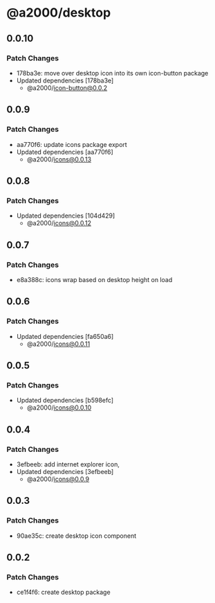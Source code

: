 # @a2000/desktop

## 0.0.10

### Patch Changes

- 178ba3e: move over desktop icon into its own icon-button package
- Updated dependencies [178ba3e]
  - @a2000/icon-button@0.0.2

## 0.0.9

### Patch Changes

- aa770f6: update icons package export
- Updated dependencies [aa770f6]
  - @a2000/icons@0.0.13

## 0.0.8

### Patch Changes

- Updated dependencies [104d429]
  - @a2000/icons@0.0.12

## 0.0.7

### Patch Changes

- e8a388c: icons wrap based on desktop height on load

## 0.0.6

### Patch Changes

- Updated dependencies [fa650a6]
  - @a2000/icons@0.0.11

## 0.0.5

### Patch Changes

- Updated dependencies [b598efc]
  - @a2000/icons@0.0.10

## 0.0.4

### Patch Changes

- 3efbeeb: add internet explorer icon,
- Updated dependencies [3efbeeb]
  - @a2000/icons@0.0.9

## 0.0.3

### Patch Changes

- 90ae35c: create desktop icon component

## 0.0.2

### Patch Changes

- ce1f4f6: create desktop package
